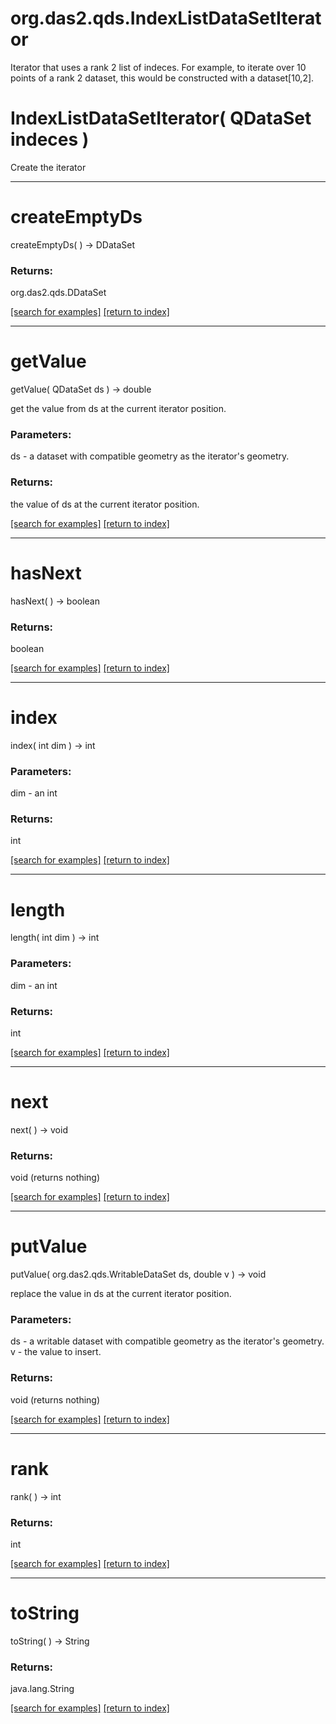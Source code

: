 # org.das2.qds.IndexListDataSetIterator

Iterator that uses a rank 2 list of indeces.  For example,
 to iterate over 10 points of a rank 2 dataset, this would be constructed
 with a dataset[10,2].

# IndexListDataSetIterator( QDataSet indeces )
Create the iterator

***
<a name="createEmptyDs"></a>
# createEmptyDs
createEmptyDs(  ) &rarr; DDataSet



### Returns:
org.das2.qds.DDataSet


<a href="https://github.com/autoplot/dev/search?q=createEmptyDs&unscoped_q=createEmptyDs">[search for examples]</a>
<a href="https://github.com/autoplot/documentation/blob/master/javadoc/index-all.md">[return to index]</a>

***
<a name="getValue"></a>
# getValue
getValue( QDataSet ds ) &rarr; double

get the value from ds at the current iterator position.

### Parameters:
ds - a dataset with compatible geometry as the iterator's geometry.

### Returns:
the value of ds at the current iterator position.

<a href="https://github.com/autoplot/dev/search?q=getValue&unscoped_q=getValue">[search for examples]</a>
<a href="https://github.com/autoplot/documentation/blob/master/javadoc/index-all.md">[return to index]</a>

***
<a name="hasNext"></a>
# hasNext
hasNext(  ) &rarr; boolean



### Returns:
boolean


<a href="https://github.com/autoplot/dev/search?q=hasNext&unscoped_q=hasNext">[search for examples]</a>
<a href="https://github.com/autoplot/documentation/blob/master/javadoc/index-all.md">[return to index]</a>

***
<a name="index"></a>
# index
index( int dim ) &rarr; int



### Parameters:
dim - an int

### Returns:
int


<a href="https://github.com/autoplot/dev/search?q=index&unscoped_q=index">[search for examples]</a>
<a href="https://github.com/autoplot/documentation/blob/master/javadoc/index-all.md">[return to index]</a>

***
<a name="length"></a>
# length
length( int dim ) &rarr; int



### Parameters:
dim - an int

### Returns:
int


<a href="https://github.com/autoplot/dev/search?q=length&unscoped_q=length">[search for examples]</a>
<a href="https://github.com/autoplot/documentation/blob/master/javadoc/index-all.md">[return to index]</a>

***
<a name="next"></a>
# next
next(  ) &rarr; void



### Returns:
void (returns nothing)


<a href="https://github.com/autoplot/dev/search?q=next&unscoped_q=next">[search for examples]</a>
<a href="https://github.com/autoplot/documentation/blob/master/javadoc/index-all.md">[return to index]</a>

***
<a name="putValue"></a>
# putValue
putValue( org.das2.qds.WritableDataSet ds, double v ) &rarr; void

replace the value in ds at the current iterator position.

### Parameters:
ds - a writable dataset with compatible geometry as the iterator's geometry.
<br>v - the value to insert.

### Returns:
void (returns nothing)


<a href="https://github.com/autoplot/dev/search?q=putValue&unscoped_q=putValue">[search for examples]</a>
<a href="https://github.com/autoplot/documentation/blob/master/javadoc/index-all.md">[return to index]</a>

***
<a name="rank"></a>
# rank
rank(  ) &rarr; int



### Returns:
int


<a href="https://github.com/autoplot/dev/search?q=rank&unscoped_q=rank">[search for examples]</a>
<a href="https://github.com/autoplot/documentation/blob/master/javadoc/index-all.md">[return to index]</a>

***
<a name="toString"></a>
# toString
toString(  ) &rarr; String



### Returns:
java.lang.String


<a href="https://github.com/autoplot/dev/search?q=toString&unscoped_q=toString">[search for examples]</a>
<a href="https://github.com/autoplot/documentation/blob/master/javadoc/index-all.md">[return to index]</a>

